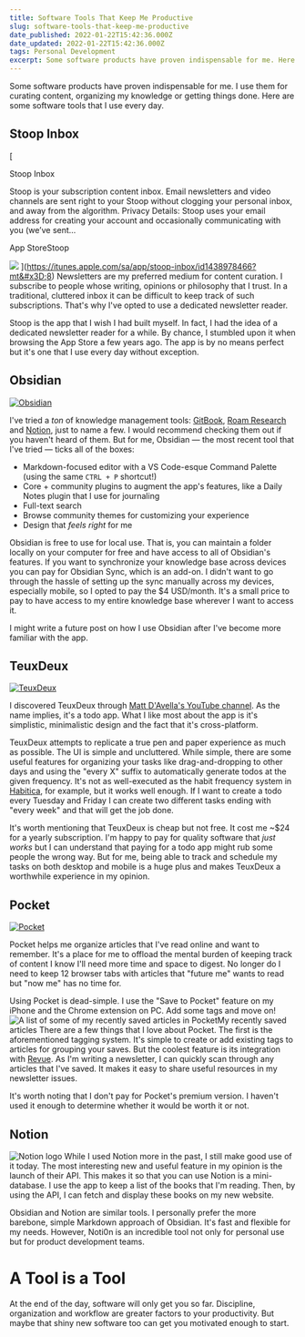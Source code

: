 ```yaml
---
title: Software Tools That Keep Me Productive
slug: software-tools-that-keep-me-productive
date_published: 2022-01-22T15:42:36.000Z
date_updated: 2022-01-22T15:42:36.000Z
tags: Personal Development
excerpt: Some software products have proven indispensable for me. Here are some software tools that I use every day.
---
```


Some software products have proven indispensable for me. I use them for curating content, organizing my knowledge or getting things done. Here are some software tools that I use every day.

## Stoop Inbox
[

‎Stoop Inbox

Stoop is your subscription content inbox. Email newsletters and video channels are sent right to your Stoop without clogging your personal inbox, and away from the algorithm. Privacy Details: Stoop uses your email address for creating your account and occasionally communicating with you (we’ve sent…

App StoreStoop

![](https://is1-ssl.mzstatic.com/image/thumb/Purple114/v4/6d/71/89/6d718982-b3b9-4076-76fd-9a0c4e1934e8/AppIcon-0-1x_U007emarketing-0-7-0-85-220.png/1200x630wa.png)
](https://itunes.apple.com/sa/app/stoop-inbox/id1438978466?mt&#x3D;8)
Newsletters are my preferred medium for content curation. I subscribe to people whose writing, opinions or philosophy that I trust. In a traditional, cluttered inbox it can be difficult to keep track of such subscriptions. That's why I've opted to use a dedicated newsletter reader.

Stoop is the app that I wish I had built myself. In fact, I had the idea of a dedicated newsletter reader for a while. By chance, I stumbled upon it when browsing the App Store a few years ago. The app is by no means perfect but it's one that I use every day without exception.

## Obsidian

[![Obsidian](https://obsidian.md/images/banner.png)](https://obsidian.md)

I've tried a *ton* of knowledge management tools: [GitBook](https://www.gitbook.com/), [Roam Research](http://roamresearch.com/) and [Notion](https://notion.so), just to name a few. I would recommend checking them out if you haven't heard of them. But for me, Obsidian — the most recent tool that I've tried — ticks all of the boxes:

- Markdown-focused editor with a VS Code-esque Command Palette (using the same `CTRL + P` shortcut!)
- Core + community plugins to augment the app's features, like a Daily Notes plugin that I use for journaling
- Full-text search
- Browse community themes for customizing your experience
- Design that *feels right* for me

Obsidian is free to use for local use. That is, you can maintain a folder locally on your computer for free and have access to all of Obsidian's features. If you want to synchronize your knowledge base across devices you can pay for Obsidian Sync, which is an add-on. I didn't want to go through the hassle of setting up the sync manually across my devices, especially mobile, so I opted to pay the $4 USD/month. It's a small price to pay to have access to my entire knowledge base wherever I want to access it.

I might write a future post on how I use Obsidian after I've become more familiar with the app.

## TeuxDeux

[![TeuxDeux](https://assets.teuxdeux.com/2021093002/static/img/teuxdeux-opengraph.png)](https://teuxdeux.com)

I discovered TeuxDeux through [Matt D'Avella's YouTube channel](https://www.youtube.com/c/MattDAvella). As the name implies, it's a todo app. What I like most about the app is it's simplistic, minimalistic design and the fact that it's cross-platform.

TeuxDeux attempts to replicate a true pen and paper experience as much as possible. The UI is simple and uncluttered. While simple, there are some useful features for organizing your tasks like drag-and-dropping to other days and using the "every X" suffix to automatically generate todos at the given frequency. It's not as well-executed as the habit frequency system in [Habitica](https://habitica.com/), for example, but it works well enough. If I want to create a todo every Tuesday and Friday I can create two different tasks ending with "every week" and that will get the job done.

It's worth mentioning that TeuxDeux is cheap but not free. It cost me ~$24 for a yearly subscription. I'm happy to pay for quality software that *just works* but I can understand that paying for a todo app might rub some people the wrong way. But for me, being able to track and schedule my tasks on both desktop and mobile is a huge plus and makes TeuxDeux a worthwhile experience in my opinion.

## Pocket

[![Pocket](https://is4-ssl.mzstatic.com/image/thumb/Purple115/v4/de/b8/26/deb82667-48e3-a9e8-d40b-1e90186252c6/AppIcon-0-1x_U007emarketing-0-7-0-0-85-220.png/1200x630wa.png)](https://getpocket.com)

Pocket helps me organize articles that I've read online and want to remember. It's a place for me to offload the mental burden of keeping track of content I know I'll need more time and space to digest. No longer do I need to keep 12 browser tabs with articles that "future me" wants to read but "now me" has no time for.

Using Pocket is dead-simple. I use the "Save to Pocket" feature on my iPhone and the Chrome extension on PC. Add some tags and move on!
![A list of some of my recently saved articles in Pocket](/content/images/2021/10/image-3.png)My recently saved articles
There are a few things that I love about Pocket. The first is the aforementioned tagging system. It's simple to create or add existing tags to articles for grouping your saves. But the coolest feature is its integration with [Revue](https://www.getrevue.co/). As I'm writing a newsletter, I can quickly scan through any articles that I've saved. It makes it easy to share useful resources in my newsletter issues.

It's worth noting that I don't pay for Pocket's premium version. I haven't used it enough to determine whether it would be worth it or not.

## Notion
![Notion logo](/content/images/2022/01/image.png)
While I used Notion more in the past, I still make good use of it today. The most interesting new and useful feature in my opinion is the launch of their API. This makes it so that you can use Notion is a mini-database. I use the app to keep a list of the books that I'm reading. Then, by using the API, I can fetch and display these books on my new website.

Obsidian and Notion are similar tools. I personally prefer the more barebone, simple Markdown approach of Obsidian. It's fast and flexible for my needs. However, Noti0n is an incredible tool not only for personal use but for product development teams.

# A Tool is a Tool

At the end of the day, software will only get you so far. Discipline, organization and workflow are greater factors to your productivity. But maybe that shiny new software too can get you motivated enough to start.
